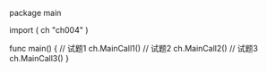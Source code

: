 package main

import (
	ch "ch004"
)

func main() {
	// 试题1
	ch.MainCall1()
	// 试题2
	ch.MainCall2()
	// 试题3
	ch.MainCall3()
}
